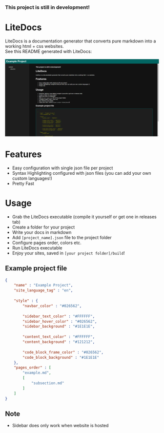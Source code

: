 ### This project is still in development!
# LiteDocs

LiteDocs is a documentation generator that converts pure markdown into a working html + css websites.  
See this README generated with LiteDocs:
<br><br>
![This README by LiteDocs!](example/readme_generated.png)

# Features
- Easy configuration with single json file per project
- Syntax Highlighting configured with json files (you can add your own custom languages!)
- Pretty Fast

# Usage
- Grab the LiteDocs executable (compile it yourself or get one in releases tab)
- Create a folder for your project
- Write your docs in markdown
- Add ``[project_name].json`` file to the project folder
- Configure pages order, colors etc.
- Run LiteDocs executable
- Enjoy your sites, saved in ``[your project folder]/build``!

## Example project file
```json
{
    "name" : "Example Project",
    "site_language_tag" : "en",

    "style" : {
        "navbar_color" : "#026562",

        "sidebar_text_color" : "#FFFFFF",
        "sidebar_hover_color" : "#026562",
        "sidebar_background" : "#1E1E1E",

        "content_text_color" : "#FFFFFF",
        "content_background" : "#121212",

        "code_block_frame_color" : "#026562",
        "code_block_background" : "#1E1E1E"
    },
    "pages_order" : [
        "example.md",
        [
            "subsection.md"
        ]
    ]
}
```

## Note
- Sidebar does only work when website is hosted
